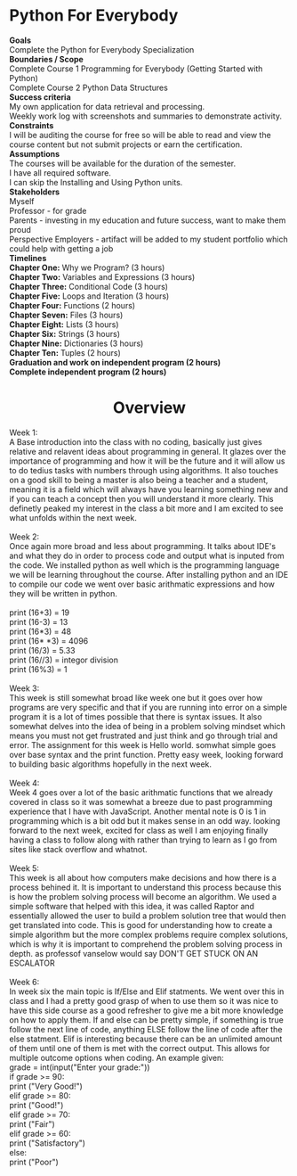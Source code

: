 # Python For Everybody
 __**Goals**__  </br>
 Complete the Python for Everybody Specialization </br>
**Boundaries / Scope**  </br>
Complete Course 1 Programming for Everybody (Getting Started with Python)  </br>
Complete Course 2 Python Data Structures </br>
**Success criteria** </br>
My own application for data retrieval and processing. </br>
Weekly work log with screenshots and summaries to demonstrate activity. </br>
**Constraints**  </br>
I will be auditing the course for free so will be able to read and view the course content but not submit projects or earn the certification.</br>
**Assumptions**</br>
The courses will be available for the duration of the semester.</br>
I have all required software.</br>
I can skip the Installing and Using Python units.</br>
**Stakeholders**  </br>
Myself </br>
Professor - for grade </br>
Parents - investing in my education and future success, want to make them proud </br>
Perspective Employers - artifact will be added to my student portfolio which could help with getting a job </br>
**Timelines**  </br>
**Chapter One:** Why we Program? (3 hours) </br>
**Chapter Two:** Variables and Expressions (3 hours) </br>
**Chapter Three:** Conditional Code (3 hours) </br>
**Chapter Five:** Loops and Iteration (3 hours) </br>
**Chapter Four:** Functions (2 hours) </br>
**Chapter Seven:** Files (3 hours) </br>
**Chapter Eight:** Lists (3 hours) </br>
**Chapter Six:** Strings (3 hours) </br>
**Chapter Nine:** Dictionaries (3 hours) </br>
**Chapter Ten:** Tuples (2 hours) </br>
**Graduation and work on independent program (2 hours) </br>
Complete independent program (2 hours)**</br>
<h1 align="center">
                                         Overview </br>
</h1>
Week 1:</br>
A Base introduction into the class with no coding, basically just gives relative and relavent ideas about programming in general. It glazes over the importance of programming and how it will be the future and it will allow us to do tedius tasks with numbers through using algorithms. It also touches on a good skill to being a master is also being a teacher and a student, meaning it is a field which will always have you learning something new and if you can teach a concept then you will understand it more clearly. This definetly peaked my interest in the class a bit more and I am excited to see what unfolds within the next week.
</br>
</br>
Week 2: </br>
Once again more broad and less about programming. It talks about IDE's and what they do in order to process code and output what is inputed from the code. We installed python as well which is the programming language we will be learning throughout the course. After installing python and an IDE to compile our code we went over basic arithmatic expressions and how they will be written in python.
</br>
</br>
print (16+3) = 19 </br>
print (16-3) = 13 </br>
print (16*3) = 48 </br>
print (16* *3) = 4096 </br>
print (16/3) = 5.33 </br>
print (16//3) = integor division </br>
print (16%3) = 1 </br>
</br>
Week 3: </br>
This week is still somewhat broad like week one but it goes over how programs are very specific and that if you are running into error on a simple program it is a lot of times possible that there is syntax issues. It also somewhat delves into the idea of being in a problem solving mindset which means you must not get frustrated and just think and go through trial and error. The assignment for this week is Hello world. somwhat simple goes over base syntax and the print function. Pretty easy week, looking forward to building basic algorithms hopefully in the next week.
</br>
</br>
Week 4: </br>
Week 4 goes over a lot of the basic arithmatic functions that we already covered in class so it was somewhat a breeze due to past programming experience that I have with JavaScript. Another mental note is 0 is 1 in programming which is a bit odd but it makes sense in an odd way. looking forward to the next week, excited for class as well I am enjoying finally having a class to follow along with rather than trying to learn as I go from sites like stack overflow and whatnot.
</br>
</br>
Week 5: </br>
This week is all about how computers make decisions and how there is a process behined it. It is important to understand this process because this is how the problem solving process will become an algorithm. We used a simple software that helped with this idea, it was called Raptor and essentially allowed the user to build a problem solution tree that would then get translated into code. This is good for understanding how to create a simple algorithm but the more complex problems require complex solutions, which is why it is important to comprehend the problem solving process in depth. as professof vanselow would say 
DON'T GET STUCK ON AN ESCALATOR 
</br>
</br>
Week 6: </br>
In week six the main topic is If/Else and Elif statments. We went over this in class and I had a pretty good grasp of when to use them so it was nice to have this side course as a good refresher to give me a bit more knowledge on how to apply them. If and else can be pretty simple, if something is true follow the next line of code, anything ELSE follow the line of code after the else statment. Elif is interesting because there can be an unlimited amount of them until one of them is met with the correct output. This allows for multiple outcome options when coding. An example given: 
</br>
  grade = int(input("Enter your grade:"))
  </br>
   if grade >= 90:
   </br>
   print ("Very Good!")
   </br>
  elif grade >= 80:
  </br>
   print ("Good!")
   </br>
  elif grade >= 70:
  </br>
   print ("Fair")
   </br>
  elif grade >= 60:
  </br>
   print ("Satisfactory")
   </br>
  else:
  </br>
   print ("Poor")
</br>
</br>
